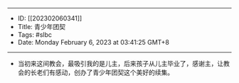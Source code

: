 - --
- ID: [[202302060341]]
- Title: 青少年团契
- Tags: #slbc 
- Date: Monday February 6, 2023 at 03:41:25 GMT+8
- --
- 当初来这间教会，最吸引我的是儿主，后来孩子从儿主毕业了，感谢主，让教会的长老们有感动，创办了青少年团契这个美好的续集。
